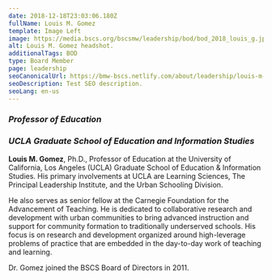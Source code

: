 ```yaml
---
date: 2018-12-18T23:03:06.180Z
fullName: Louis M. Gomez
template: Image Left
image: https://media.bscs.org/bscsmw/leadership/bod/bod_2018_louis_g.jpg
alt: Louis M. Gomez headshot.
additionalTags: BOD
type: Board Member
page: leadership
seoCanonicalUrl: https://bmw-bscs.netlify.com/about/leadership/louis-m-gomez
seoDescription: Test SEO description.
seoLang: en-us
---
```


### *Professor of Education*
### *UCLA Graduate School of Education and Information Studies*

**Louis M. Gomez**, Ph.D., Professor of Education at the University of California, Los Angeles (UCLA) Graduate School of Education & Information Studies. His primary involvements at UCLA are Learning Sciences, The Principal Leadership Institute, and the Urban Schooling Division.

He also serves as senior fellow at the Carnegie Foundation for the Advancement of Teaching. He is dedicated to collaborative research and development with urban communities to bring advanced instruction and support for community formation to traditionally underserved schools. His focus is on research and development organized around high-leverage problems of practice that are embedded in the day-to-day work of teaching and learning.

Dr. Gomez joined the BSCS Board of Directors in 2011.

